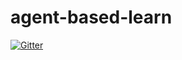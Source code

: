 # agent-based-learn

[![Gitter](https://badges.gitter.im/Join%20Chat.svg)](https://gitter.im/drvinceknight/agent-based-learn?utm_source=badge&utm_medium=badge&utm_campaign=pr-badge&utm_content=badge)